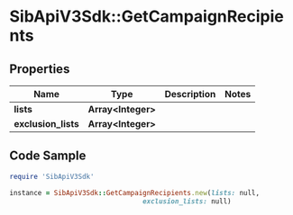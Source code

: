 # SibApiV3Sdk::GetCampaignRecipients

## Properties

Name | Type | Description | Notes
------------ | ------------- | ------------- | -------------
**lists** | **Array&lt;Integer&gt;** |  | 
**exclusion_lists** | **Array&lt;Integer&gt;** |  | 

## Code Sample

```ruby
require 'SibApiV3Sdk'

instance = SibApiV3Sdk::GetCampaignRecipients.new(lists: null,
                                 exclusion_lists: null)
```


